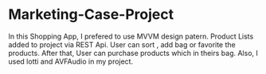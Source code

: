 # Marketing-Case-Project

In this Shopping App, I prefered to use MVVM design patern. Product Lists added to project via REST Api. User can sort , add bag or favorite the products. After that, User can purchase products which 
in theirs bag. Also, I used lotti and AVFAudio in my project.
